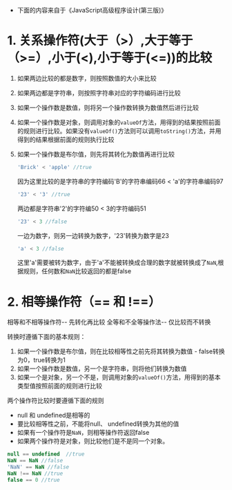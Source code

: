 * 下面的内容来自于《JavaScript高级程序设计(第三版)》
# 1. 关系操作符(大于（>）,大于等于（>=）,小于(<),小于等于(<=))的比较
 1. 如果两边比较的都是数字，则按照数值的大小来比较
 2. 如果两边都是字符串，则按照字符串对应的字符编码进行比较
 3. 如果一个操作数是数值，则将另一个操作数转换为数值然后进行比较
 4. 如果一个操作数是对象，则调用对象的`valueOf`方法，用得到的结果按照前面的规则进行比较。如果没有`valueOf()`方法则可以调用`toString()`方法，并用得到的结果根据前面的规则执行比较
 5. 如果一个操作数是布尔值，则先将其转化为数值再进行比较

    ```js
    'Brick' < 'apple' //true
    ```
    因为这里比较的是字符串的字符编码'B'的字符串编码66 < 'a'的字符串编码97

    ```js
    '23' < '3' //true
    ```
    两边都是字符串'2'的字符编50 < 3的字符编码51

    ```js
    '23' < 3 //false
    ```
    一边为数字，则另一边转换为数字，'23'转换为数字是23 

    ```js
    'a' < 3 //false
    ```
    这里'a'需要被转为数字，由于'a'不能被转换成合理的数字就被转换成了`NaN`,根据规则，任何数和`NaN`比较返回的都是false
# 2. 相等操作符（== 和 !==）
相等和不相等操作符-- 先转化再比较
全等和不全等操作法-- 仅比较而不转换

转换时遵循下面的基本规则：
1. 如果一个操作数是布尔值，则在比较相等性之前先将其转换为数值 - false转换为0，true转换为1
2. 如果一个操作数是数值，另一个是字符串，则将他们转换为数值
3. 如果一个是对象，另一个不是，则调用对象的`valueOf()`方法，用得到的基本类型值按照前面的规则进行比较

两个操作符比较时要遵循下面的规则
* null 和 undefined是相等的
* 要比较相等性之前，不能将null、 undefined转换为其他的值
* 如果有一个操作符是`NaN`，则相等操作符返回false
* 如果两个操作符是对象，则比较他们是不是同一个对象。

```js
null == undefined  //true
NaN == NaN //false
'NaN' == NaN //false
NaN !== NaN //true
false == 0 //true
```